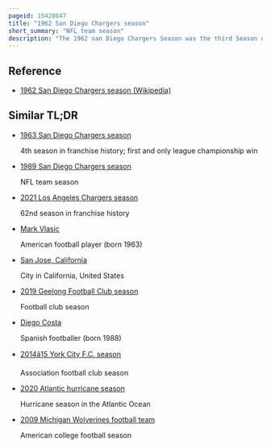 ```yaml
---
pageid: 15428647
title: "1962 San Diego Chargers season"
short_summary: "NFL team season"
description: "The 1962 san Diego Chargers Season was the third Season of the Club in the american Football League. San Diego had won the Afl West in 1961 with a 122 Record but slipped to 410 after a 32 Start to lose eight of their final nine Games. It was their worst Record to Date ; this would be the only Time the Chargers would endure a Losing Season during their 10 Years in the Afl."
---
```


## Reference

- [1962 San Diego Chargers season (Wikipedia)](https://en.wikipedia.org/?curid=15428647)

## Similar TL;DR

- [1963 San Diego Chargers season](/tldr/en/1963-san-diego-chargers-season)

  4th season in franchise history; first and only league championship win

- [1989 San Diego Chargers season](/tldr/en/1989-san-diego-chargers-season)

  NFL team season

- [2021 Los Angeles Chargers season](/tldr/en/2021-los-angeles-chargers-season)

  62nd season in franchise history

- [Mark Vlasic](/tldr/en/mark-vlasic)

  American football player (born 1963)

- [San Jose, California](/tldr/en/san-jose-california)

  City in California, United States

- [2019 Geelong Football Club season](/tldr/en/2019-geelong-football-club-season)

  Football club season

- [Diego Costa](/tldr/en/diego-costa)

  Spanish footballer (born 1988)

- [2014â15 York City F.C. season](/tldr/en/201415-york-city-fc-season)

  Association football club season

- [2020 Atlantic hurricane season](/tldr/en/2020-atlantic-hurricane-season)

  Hurricane season in the Atlantic Ocean

- [2009 Michigan Wolverines football team](/tldr/en/2009-michigan-wolverines-football-team)

  American college football season
